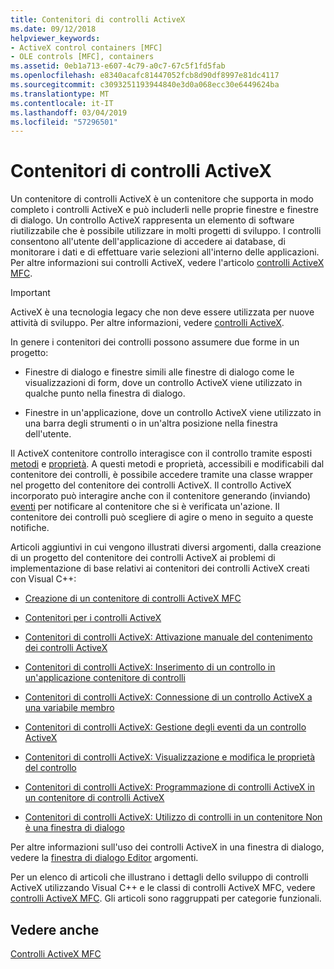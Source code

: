 ```yaml
---
title: Contenitori di controlli ActiveX
ms.date: 09/12/2018
helpviewer_keywords:
- ActiveX control containers [MFC]
- OLE controls [MFC], containers
ms.assetid: 0eb1a713-e607-4c79-a0c7-67c5f1fd5fab
ms.openlocfilehash: e8340acafc81447052fcb8d90df8997e81dc4117
ms.sourcegitcommit: c3093251193944840e3d0a068ecc30e6449624ba
ms.translationtype: MT
ms.contentlocale: it-IT
ms.lasthandoff: 03/04/2019
ms.locfileid: "57296501"
---
```

# <a name="activex-control-containers"></a>Contenitori di controlli ActiveX

Un contenitore di controlli ActiveX è un contenitore che supporta in modo completo i controlli ActiveX e può includerli nelle proprie finestre e finestre di dialogo. Un controllo ActiveX rappresenta un elemento di software riutilizzabile che è possibile utilizzare in molti progetti di sviluppo. I controlli consentono all'utente dell'applicazione di accedere ai database, di monitorare i dati e di effettuare varie selezioni all'interno delle applicazioni. Per altre informazioni sui controlli ActiveX, vedere l'articolo [controlli ActiveX MFC](../mfc/mfc-activex-controls.md).

>[!IMPORTANT]
> ActiveX è una tecnologia legacy che non deve essere utilizzata per nuove attività di sviluppo. Per altre informazioni, vedere [controlli ActiveX](activex-controls.md).

In genere i contenitori dei controlli possono assumere due forme in un progetto:

- Finestre di dialogo e finestre simili alle finestre di dialogo come le visualizzazioni di form, dove un controllo ActiveX viene utilizzato in qualche punto nella finestra di dialogo.

- Finestre in un'applicazione, dove un controllo ActiveX viene utilizzato in una barra degli strumenti o in un'altra posizione nella finestra dell'utente.

Il ActiveX contenitore controllo interagisce con il controllo tramite esposti [metodi](../mfc/mfc-activex-controls-methods.md) e [proprietà](../mfc/mfc-activex-controls-properties.md). A questi metodi e proprietà, accessibili e modificabili dal contenitore dei controlli, è possibile accedere tramite una classe wrapper nel progetto del contenitore dei controlli ActiveX. Il controllo ActiveX incorporato può interagire anche con il contenitore generando (inviando) [eventi](../mfc/mfc-activex-controls-events.md) per notificare al contenitore che si è verificata un'azione. Il contenitore dei controlli può scegliere di agire o meno in seguito a queste notifiche.

Articoli aggiuntivi in cui vengono illustrati diversi argomenti, dalla creazione di un progetto del contenitore dei controlli ActiveX ai problemi di implementazione di base relativi ai contenitori dei controlli ActiveX creati con Visual C++:

- [Creazione di un contenitore di controlli ActiveX MFC](../mfc/reference/creating-an-mfc-activex-control-container.md)

- [Contenitori per i controlli ActiveX](../mfc/containers-for-activex-controls.md)

- [Contenitori di controlli ActiveX: Attivazione manuale del contenimento dei controlli ActiveX](../mfc/activex-control-containers-manually-enabling-activex-control-containment.md)

- [Contenitori di controlli ActiveX: Inserimento di un controllo in un'applicazione contenitore di controlli](../mfc/inserting-a-control-into-a-control-container-application.md)

- [Contenitori di controlli ActiveX: Connessione di un controllo ActiveX a una variabile membro](../mfc/activex-control-containers-connecting-an-activex-control-to-a-member-variable.md)

- [Contenitori di controlli ActiveX: Gestione degli eventi da un controllo ActiveX](../mfc/activex-control-containers-handling-events-from-an-activex-control.md)

- [Contenitori di controlli ActiveX: Visualizzazione e modifica le proprietà del controllo](../mfc/activex-control-containers-viewing-and-modifying-control-properties.md)

- [Contenitori di controlli ActiveX: Programmazione di controlli ActiveX in un contenitore di controlli ActiveX](../mfc/programming-activex-controls-in-a-activex-control-container.md)

- [Contenitori di controlli ActiveX: Utilizzo di controlli in un contenitore Non è una finestra di dialogo](../mfc/activex-control-containers-using-controls-in-a-non-dialog-container.md)

Per altre informazioni sull'uso dei controlli ActiveX in una finestra di dialogo, vedere la [finestra di dialogo Editor](../windows/dialog-editor.md) argomenti.

Per un elenco di articoli che illustrano i dettagli dello sviluppo di controlli ActiveX utilizzando Visual C++ e le classi di controlli ActiveX MFC, vedere [controlli ActiveX MFC](../mfc/mfc-activex-controls.md). Gli articoli sono raggruppati per categorie funzionali.

## <a name="see-also"></a>Vedere anche

[Controlli ActiveX MFC](../mfc/mfc-activex-controls.md)
